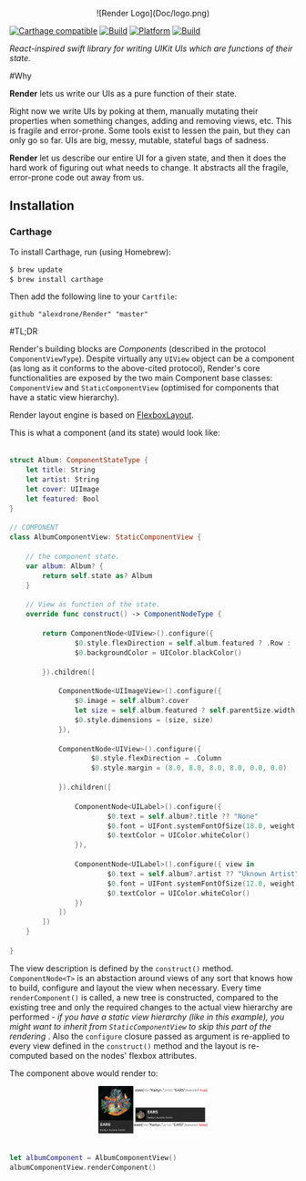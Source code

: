 <p align="center">
![Render Logo](Doc/logo.png)


[![Carthage compatible](https://img.shields.io/badge/Carthage-compatible-4BC51D.svg?style=flat)](https://github.com/Carthage/Carthage)
[![Build](https://img.shields.io/badge/build-passing-green.svg?style=flat)](#)
[![Platform](https://img.shields.io/badge/platform-ios-lightgrey.svg?style=flat)](#)
[![Build](https://img.shields.io/badge/license-MIT-blue.svg?style=flat)](https://opensource.org/licenses/MIT)

*React-inspired swift library for writing UIKit UIs which are functions of their state.*

#Why

**Render** lets us write our UIs as a pure function of their state.


Right now we write UIs by poking at them, manually mutating their properties when something changes, adding and removing views, etc. This is fragile and error-prone. Some tools exist to lessen the pain, but they can only go so far. UIs are big, messy, mutable, stateful bags of sadness.

**Render** let us describe our entire UI for a given state, and then it does the hard work of figuring out what needs to change. It abstracts all the fragile, error-prone code out away from us. 

## Installation

### Carthage



To install Carthage, run (using Homebrew):

```bash
$ brew update
$ brew install carthage
```

Then add the following line to your `Cartfile`:

```
github "alexdrone/Render" "master"    
```

#TL;DR

Render's building blocks are *Components* (described in the protocol `ComponentViewType`).
Despite virtually any `UIView` object can be a component (as long as it conforms to the above-cited protocol),
Render's core functionalities are exposed by the two main Component base classes: `ComponentView` and `StaticComponentView` (optimised for components that have a static view hierarchy).

Render layout engine is based on [FlexboxLayout](https://github.com/alexdrone/FlexboxLayout).

This is what a component (and its state) would look like:


```swift

struct Album: ComponentStateType {
	let title: String
	let artist: String
	let cover: UIImage  
	let featured: Bool
}

// COMPONENT
class AlbumComponentView: StaticComponentView {
    
    // the component state.
    var album: Album? {
        return self.state as? Album
    }
    
    // View as function of the state.
    override func construct() -> ComponentNodeType {
            
        return ComponentNode<UIView>().configure({
        		$0.style.flexDirection = self.album.featured ? .Row : .Column
            	$0.backgroundColor = UIColor.blackColor()

        }).children([
            
            ComponentNode<UIImageView>().configure({
				$0.image = self.album?.cover
				let size = self.album.featured ? self.parentSize.width : 48.0
				$0.style.dimensions = (size, size)
            }),
            
            ComponentNode<UIView>().configure({ 
            		$0.style.flexDirection = .Column
            		$0.style.margin = (8.0, 8.0, 8.0, 8.0, 0.0, 0.0)
                
            }).children([
                
                ComponentNode<UILabel>().configure({ 
                		$0.text = self.album?.title ?? "None"
                		$0.font = UIFont.systemFontOfSize(18.0, weight: UIFontWeightBold)
                		$0.textColor = UIColor.whiteColor()
                }),
                
                ComponentNode<UILabel>().configure({ view in
                		$0.text = self.album?.artist ?? "Uknown Artist"
                		$0.font = UIFont.systemFontOfSize(12.0, weight: UIFontWeightLight)
                		$0.textColor = UIColor.whiteColor()
                })
            ])
        ])
    }
    
}

```

The view description is defined by the `construct()` method.
`ComponentNode<T>` is an abstaction around views of any sort that knows how to build, configure and layout the view when necessary.
Every time `renderComponent()` is called, a new tree is constructed, compared to the existing tree and only the required changes to the actual view hierarchy are performed - *if you have a static view hierarchy (like in this example), you might want to inherit from `StaticComponentView` to skip this part of the rendering* . Also the `configure` closure passed as argument is re-applied to every view defined in the `construct()` method and the layout is re-computed based on the nodes' flexbox attributes. 

The component above would render to:

<p align="center">
<img src="Doc/render.jpg" width="192">

```swift

let albumComponent = AlbumComponentView()
albumComponentView.renderComponent()
```

